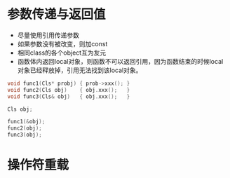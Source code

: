 # 参数传递与返回值
* 尽量使用引用传递参数
* 如果参数没有被改变，则加const
* 相同class的各个object互为友元
* 函数体内返回local对象，则函数不可以返回引用，因为函数结束的时候local对象已经释放掉，引用无法找到该local对象。

```cpp
void func1(Cls* probj) { prob->xxx(); }
void func2(Cls obj)    { obj.xxx();   }
void func3(Cls& obj)   { obj.xxx();   }

Cls obj;

func1(&obj);
func2(obj);
func3(obj);
```

# 操作符重载
